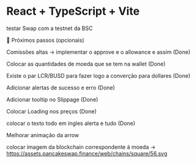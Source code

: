# React + TypeScript + Vite

testar Swap com a testnet da BSC


🚀 Próximos passos (opcionais)

Comissões altas -> implementar o approve e o allowance e assim (Done)

Colocar as quantidades de moeda que se tem na wallet (Done)

Existe o par LCR/BUSD para fazer logo a converção para dollares (Done)

Adicionar alertas de sucesso e erro (Done)

Adicionar tooltip no Slippage (Done)

Colocar Loading nos preços (Done)

colocar o texto todo em ingles alerta e tudo (Done)

Melhorar animação da arrow 

colocar imagem da blockchain correspondente á moeda -> https://assets.pancakeswap.finance/web/chains/square/56.svg